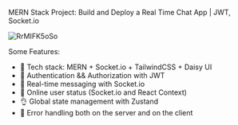 MERN Stack Project: Build and Deploy a Real Time Chat App | JWT, Socket.io

![RrMIFK5oSo](https://github.com/user-attachments/assets/3cf1d652-b354-491a-be68-34ff672e64ca)





Some Features:

- 🌟 Tech stack: MERN + Socket.io + TailwindCSS + Daisy UI
- 🎃 Authentication && Authorization with JWT
- 👾 Real-time messaging with Socket.io
- 🚀 Online user status (Socket.io and React Context)
- 👌 Global state management with Zustand
- 🐞 Error handling both on the server and on the client
